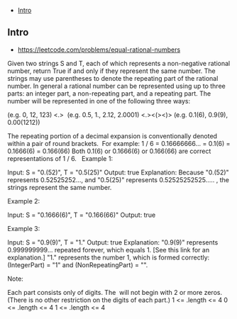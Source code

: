 - [Intro](#intro)

## Intro

- https://leetcode.com/problems/equal-rational-numbers

Given two strings S and T, each of which represents a non-negative rational number, return True if and only if they represent the same number. The strings may use parentheses to denote the repeating part of the rational number.
In general a rational number can be represented using up to three parts: an integer part, a non-repeating part, and a repeating part. The number will be represented in one of the following three ways:

<IntegerPart> (e.g. 0, 12, 123)
<IntegerPart><.><NonRepeatingPart>  (e.g. 0.5, 1., 2.12, 2.0001)
<IntegerPart><.><NonRepeatingPart><(><RepeatingPart><)> (e.g. 0.1(6), 0.9(9), 0.00(1212))

The repeating portion of a decimal expansion is conventionally denoted within a pair of round brackets.  For example:
1 / 6 = 0.16666666... = 0.1(6) = 0.1666(6) = 0.166(66)
Both 0.1(6) or 0.1666(6) or 0.166(66) are correct representations of 1 / 6.
 
Example 1:

Input: S = "0.(52)", T = "0.5(25)"
Output: true
Explanation:
Because "0.(52)" represents 0.52525252..., and "0.5(25)" represents 0.52525252525..... , the strings represent the same number.


Example 2:

Input: S = "0.1666(6)", T = "0.166(66)"
Output: true


Example 3:

Input: S = "0.9(9)", T = "1."
Output: true
Explanation: 
"0.9(9)" represents 0.999999999... repeated forever, which equals 1.  [See this link for an explanation.]
"1." represents the number 1, which is formed correctly: (IntegerPart) = "1" and (NonRepeatingPart) = "".
 


Note:

Each part consists only of digits.
The <IntegerPart> will not begin with 2 or more zeros.  (There is no other restriction on the digits of each part.)
1 <= <IntegerPart>.length <= 4 
0 <= <NonRepeatingPart>.length <= 4 
1 <= <RepeatingPart>.length <= 4

